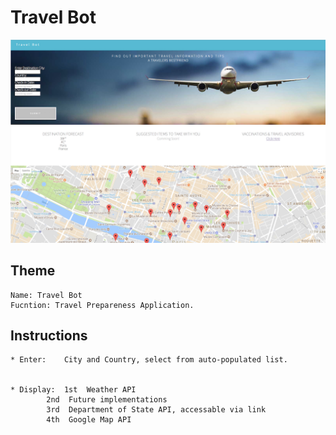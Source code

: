 # Travel Bot
<img src="screenshot.png">

## Theme

	Name: Travel Bot
	Fucntion: Travel Prepareness Application. 


## Instructions

	* Enter:	City and Country, select from auto-populated list.
			

	* Display:	1st  Weather API
			2nd  Future implementations
			3rd  Department of State API, accessable via link			
			4th  Google Map API
